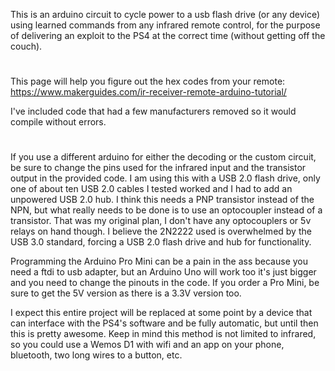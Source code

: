 This is an arduino circuit to cycle power to a usb flash drive (or any device) using learned commands from any infrared remote control, for the purpose of delivering an exploit to the PS4 at the correct time (without getting off the couch).
#
This page will help you figure out the hex codes from your remote:
https://www.makerguides.com/ir-receiver-remote-arduino-tutorial/

I've included code that had a few manufacturers removed so it would compile without errors.
#
If you use a different arduino for either the decoding or the custom circuit, be sure to change the pins used for the infrared input and the transistor output in the provided code. I am using this with a USB 2.0 flash drive, only one of about ten USB 2.0 cables I tested worked and I had to add an unpowered USB 2.0 hub. I think this needs a PNP transistor instead of the NPN, but what really needs to be done is to use an optocoupler instead of a transistor. That was my original plan, I don't have any optocouplers or 5v relays on hand though. I believe the 2N2222 used is overwhelmed by the USB 3.0 standard, forcing a USB 2.0 flash drive and hub for functionality.

Programming the Arduino Pro Mini can be a pain in the ass because you need a ftdi to usb adapter, but an Arduino Uno will work too it's just bigger and you need to change the pinouts in the code. If you order a Pro Mini, be sure to get the 5V version as there is a 3.3V version too.

I expect this entire project will be replaced at some point by a device that can interface with the PS4's software and be fully automatic, but until then this is pretty awesome. Keep in mind this method is not limited to infrared, so you could use a Wemos D1 with wifi and an app on your phone, bluetooth, two long wires to a button, etc.
